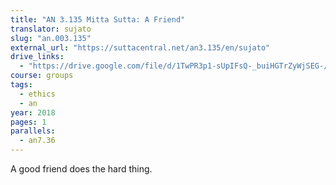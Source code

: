 ```yaml
---
title: "AN 3.135 Mitta Sutta: A Friend"
translator: sujato
slug: "an.003.135"
external_url: "https://suttacentral.net/an3.135/en/sujato"
drive_links:
  - "https://drive.google.com/file/d/1TwPR3p1-sUpIFsQ-_buiHGTrZyWjSEG-/view?usp=drivesdk"
course: groups
tags:
  - ethics
  - an
year: 2018
pages: 1
parallels:
  - an7.36
---
```


A good friend does the hard thing.
